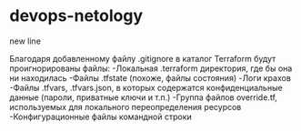 # devops-netology
new line

Благодаря добавленному файлу .gitignore в каталог Terraform будут проигнорированы файлы:
-Локальная .terraform директория, где бы она ни находилась
-Файлы .tfstate (похоже, файлы состояния)
-Логи крахов
-Файлы .tfvars, .tfvars.json, в которых содержатся конфиденциальные данные (пароли, приватные ключи и т.п.)
-Группа файлов override.tf, используемых для локального переопределения ресурсов
-Конфигурационные файлы командной строки
